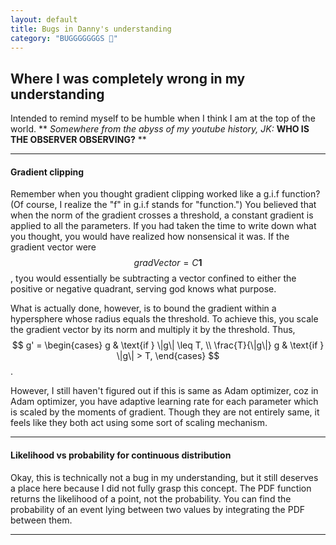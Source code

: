 ```yaml
---
layout: default
title: Bugs in Danny's understanding
category: "BUGGGGGGGS 🐛"
---
```

## Where I was completely wrong in my understanding

Intended to remind myself to be humble when I think I am at the top of the world. 
** *Somewhere from the abyss of my youtube history, JK:* **WHO IS THE OBSERVER OBSERVING?** **

---
#### Gradient clipping
Remember when you thought gradient clipping worked like a g.i.f function? (Of course, I realize the "f" in g.i.f stands for "function.") You believed that when the norm of the gradient crosses a threshold, a constant gradient is applied to all the parameters. If you had taken the time to write down what you thought, you would have realized how nonsensical it was. If the gradient vector were $$ gradVector=C\mathbf{1} $$, tyou would essentially be subtracting a vector confined to either the positive or negative quadrant, serving god knows what purpose.

What is actually done, however, is to bound the gradient within a hypersphere whose radius equals the threshold. To achieve this, you scale the gradient vector by its norm and multiply it by the threshold. Thus,$$ g' =
\begin{cases} 
g & \text{if } \|g\| \leq T, \\
\frac{T}{\|g\|} g & \text{if } \|g\| > T,
\end{cases} $$.

However, I still haven't figured out if this is same as Adam optimizer, coz in Adam optimizer, you have adaptive learning rate for each parameter which is scaled by the moments of gradient. Though they are not entirely same, it feels like they both act using some sort of scaling mechanism.

---
#### Likelihood vs probability for continuous distribution

Okay, this is technically not a bug in my understanding, but it still deserves a place here because I did not fully grasp this concept. The PDF function returns the likelihood of a point, not the probability. You can find the probability of an event lying between two values by integrating the PDF between them.

---
